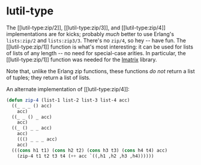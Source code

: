 # lutil-type

The [[lutil-type:zip/2]], [[lutil-type:zip/3]], and [[lutil-type:zip/4]]
implementations are for kicks; probably *much* better to use Erlang's
`lists:zip/2` and `lists:zip3/3`. There's no `zip/4`, so hey -- have fun. The
[[lutil-type:zip/1]] function is what's most interesting: it can be used for
lists of lists of any length -- no need for special-case arities. In particular,
the [[lutil-type:zip/1]] function was needed for the [lmatrix] library.

Note that, unlike the Erlang zip functions, these functions *do not* return a
list of tuples; they return a list of lists.

[lmatrix]: https://github.com/lfex/lmatrix

An alternate implementation of [[lutil-type:zip/4]]:

```commonlisp
(defun zip-4 (list-1 list-2 list-3 list-4 acc)
  ((_ _ _ () acc)
    acc)
  ((_ _ () _ acc)
    acc)
  ((_ () _ _ acc)
    acc)
    ((() _ _ _ acc)
    acc)
  (((cons h1 t1) (cons h2 t2) (cons h3 t3) (cons h4 t4) acc)
    (zip-4 t1 t2 t3 t4 (++ acc `((,h1 ,h2 ,h3 ,h4))))))
```
